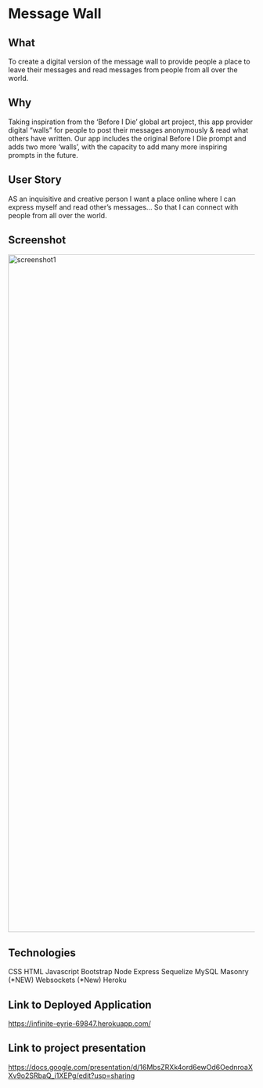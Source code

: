 # Message Wall

## What

To create a digital version of the message wall to provide people a place to leave their messages and read messages from people from all over the world.

## Why

Taking inspiration from the ‘Before I Die’ global art project, this app provider digital “walls” for people to post their messages anonymously & read what others have written. Our app includes the original Before I Die prompt and adds two more ‘walls’, with the capacity to add many more inspiring prompts in the future.

## User Story

AS an inquisitive and creative person
I want a place online where I can express myself and read other’s messages...
So that I can connect with people from all over the world.

## Screenshot

<img width="1381" alt="screenshot1" src="https://user-images.githubusercontent.com/72720438/111938359-de034200-8b1d-11eb-917e-c22c91882b54.png">

## Technologies

CSS
HTML
Javascript
Bootstrap
Node
Express
Sequelize
MySQL
Masonry (*NEW)
Websockets (*New)
Heroku

## Link to Deployed Application

https://infinite-eyrie-69847.herokuapp.com/

## Link to project presentation

https://docs.google.com/presentation/d/16MbsZRXk4ord6ewOd6OednroaXXv9o2SRbaQ_i1XEPg/edit?usp=sharing








